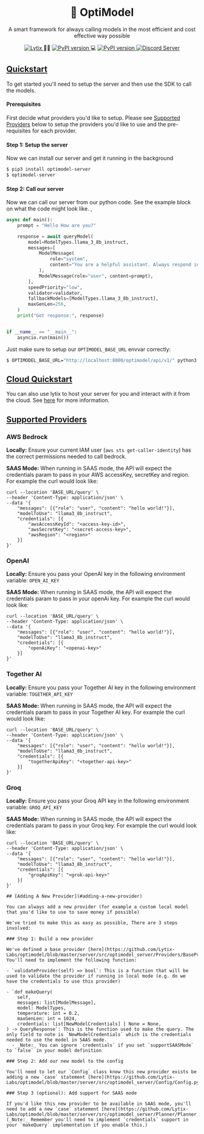 <h1 align="center">
    🧨 OptiModel
</h1>
<p align="center">
A smart framework for always calling models in the most efficient and cost effective way possible
</p>
<p align="center">
    <a href="https://lytix.co">
        <img src="https://img.shields.io/badge/Visit%20Us-Lytix-brightgreen" alt="Lytix">
    </a> 👩‍💻 
    <a href="https://badge.fury.io/py/optimodel-server">
        <img src="https://badge.fury.io/py/optimodel-server.svg" alt="PyPI version">
    </a> 💻 
    <a href="https://badge.fury.io/py/optimodel-py">
        <img src="https://badge.fury.io/py/optimodel-py.svg" alt="PyPI version">
    </a>
    <a href="https://discord.gg/8TCbHsSe">
        <img src="https://img.shields.io/badge/Join%20our%20community-Discord-blue" alt="Discord Server">
    </a>
</p>

## [Quickstart](#quickstart)

To get started you'll need to setup the server and then use the SDK to call the models.

#### Prerequisites

First decide what providers you'd like to setup. Please see [Supported Providers](#supported-providers) below to setup the providers you'd like to use and the pre-requisites for each provider.

#### Step 1: Setup the server

Now we can install our server and get it running in the background

```sh
$ pip3 install optimodel-server
$ optimodel-server
```

#### Step 2: Call our server

Now we can call our server from our python code. See the example block on what the code might look like. ,

```py
async def main():
    prompt = "Hello How are you?"

    response = await queryModel(
        model=ModelTypes.llama_3_8b_instruct,
        messages=[
            ModelMessage(
                role="system",
                content="You are a helpful assistant. Always respond in JSON syntax",
            ),
            ModelMessage(role="user", content=prompt),
        ],
        speedPriority="low",
        validator=validator,
        fallbackModels=[ModelTypes.llama_3_8b_instruct],
        maxGenLen=256,
    )
    print("Got response:", response)


if __name__ == "__main__":
    asyncio.run(main())
```

Just make sure to setup our `OPTIMODEL_BASE_URL` envvar correctly:

```sh
$ OPTIMODEL_BASE_URL="http://localhost:8000/optimodel/api/v1/" python3 example.py
```

## [Cloud Quickstart](#cloud-quickstart)

You can also use lytix to host your server for you and interact with it from the cloud. See [here](http://docs.lytix.co/OptiModel/getting-started) for more information.

## [Supported Providers](#supported-providers)

### AWS Bedrock

**Locally:** Ensure your current IAM user (`aws sts get-caller-identity`) has the correct permissions needed to call bedrock.

**SAAS Mode:** When running in SAAS mode, the API will expect the credentials param to pass in your AWS accessKey, secretKey and region. For example the curl would look like:

```
curl --location 'BASE_URL/query' \
--header 'Content-Type: application/json' \
--data '{
    "messages": [{"role": "user", "content": "hello world!"}],
    "modelToUse": "llama3_8b_instruct",
    "credentials": [{
        "awsAccessKeyId": "<access-key-id>",
        "awsSecretKey": "<secret-access-key>",
        "awsRegion": "<region>"
    }]
}'
```

### OpenAI

**Locally:** Ensure you pass your OpenAI key in the following environment variable: `OPEN_AI_KEY`

**SAAS Mode:** When running in SAAS mode, the API will expect the credentials param to pass in your openAi key. For example the curl would look like:

```
curl --location 'BASE_URL/query' \
--header 'Content-Type: application/json' \
--data '{
    "messages": [{"role": "user", "content": "hello world!"}],
    "modelToUse": "llama3_8b_instruct",
    "credentials": [{
        "openAiKey": "<openai-key>"
    }]
}'
```

### Together AI

**Locally:** Ensure you pass your Together AI key in the following environment variable: `TOGETHER_API_KEY`

**SAAS Mode:** When running in SAAS mode, the API will expect the credentials param to pass in your Together AI key. For example the curl would look like:

```
curl --location 'BASE_URL/query' \
--header 'Content-Type: application/json' \
--data '{
    "messages": [{"role": "user", "content": "hello world!"}],
    "modelToUse": "llama3_8b_instruct",
    "credentials": [{
        "togetherApiKey": "<together-api-key>"
    }]
}'
```

### Groq

**Locally:** Ensure you pass your Groq API key in the following environment variable: `GROQ_API_KEY`

**SAAS Mode:** When running in SAAS mode, the API will expect the credentials param to pass in your Groq key. For example the curl would look like:

```
curl --location 'BASE_URL/query' \
--header 'Content-Type: application/json' \
--data '{
    "messages": [{"role": "user", "content": "hello world!"}],
    "modelToUse": "llama3_8b_instruct",
    "credentials": [{
        "groqApiKey": "<grok-api-key>"
    }]
}'

## [Adding A New Provider](#adding-a-new-provider)

You can always add a new provider (for example a custom local model that you'd like to use to save money if possible)

We've tried to make this as easy as possible, There are 3 steps involved:

### Step 1: Build a new provider

We've defined a base provider [here](https://github.com/Lytix-Labs/optimodel/blob/master/server/src/optimodel_server/Providers/BaseProviderClass.py#L15). You'll need to implement the following function:

- `validateProvider(self) => bool`: This is a function that will be used to validate the provider if running in local mode (e.g. do we have the credentials to use this provider)

- `def makeQuery(
    self,
    messages: list[ModelMessage],
    model: ModelTypes,
    temperature: int = 0.2,
    maxGenLen: int = 1024,
    credentials: list[NewModelCredentials] | None = None,
) -> QueryResponse`: This is the function used to make the query. The only field to note is `NewModelCredentials` which is the credentials needed to use the model in SAAS mode.
  - _Note:_ You can ignore `credentials` if you set `supportSAASMode` to `false` in your model definition

### Step 2: Add our new model to the config

You'll need to let our `Config` class know this new provider exists be adding a new `case` statement [here](https://github.com/Lytix-Labs/optimodel/blob/master/server/src/optimodel_server/Config/Config.py#L64)

### Step 3 (optional): Add support for SAAS mode

If you'd like this new provider to be available in SAAS mode, you'll need to add a new `case` statement [here](https://github.com/Lytix-Labs/optimodel/blob/master/server/src/optimodel_server/Planner/Planner.py#L39) (_Note:_ Remember you'll need to implement `credentials` support in your `makeQuery` implementation if you enable this.)
```
